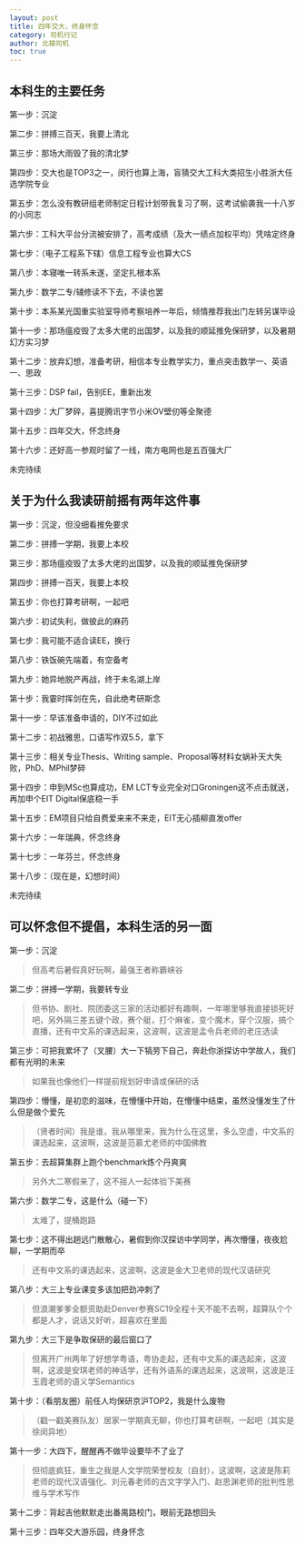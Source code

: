 ```yaml
---
layout: post
title: 四年交大，终身怀念
category: 司机行记
author: 北辕司机
toc: true
---
```


## 本科生的主要任务

第一步：沉淀

第二步：拼搏三百天，我要上清北

第三步：那场大雨毁了我的清北梦

第四步：交大也是TOP3之一，闵行也算上海，盲猜交大工科大类招生小胜浙大任选学院专业

第五步：怎么没有教研组老师制定日程计划带我复习了啊，这考试偷袭我一十八岁的小同志

第六步：工科大平台分流被安排了，高考成绩（及大一绩点加权平均）凭啥定终身

第七步：（电子工程系下辖）信息工程专业也算大CS

第八步：本寝唯一转系未遂，坚定扎根本系

第九步：数学二专/辅修读不下去，不读也罢

第十步：本系某光国重实验室导师考察培养一年后，倾情推荐我出门左转另谋毕设

第十一步：那场瘟疫毁了太多大佬的出国梦，以及我的顺延推免保研梦，以及暑期幻方实习梦

第十二步：放弃幻想，准备考研，相信本专业教学实力，重点突击数学一、英语一、思政

第十三步：DSP fail，告别EE，重新出发

第十四步：大厂梦碎，喜提腾讯字节小米OV壁仞等全聚德

第十五步：四年交大，怀念终身

第十六步：还好高一参观时留了一线，南方电网也是五百强大厂

未完待续

## 关于为什么我读研前摇有两年这件事

第一步：沉淀，但没细看推免要求

第二步：拼搏一学期，我要上本校

第三步：那场瘟疫毁了太多大佬的出国梦，以及我的顺延推免保研梦

第四步：拼搏一百天，我要上本校

第五步：你也打算考研啊，一起吧

第六步：初试失利，做彼此的麻药

第七步：我可能不适合读EE，换行

第八步：铁饭碗先端着，有空备考

第九步：她异地脱产再战，终于未名湖上岸

第十步：我霎时挥剑在先，自此绝考研斯念

第十一步：早该准备申请的，DIY不过如此

第十二步：初战雅思，口语写作双5.5，拿下

第十三步：相关专业Thesis、Writing sample、Proposal等材料女娲补天大失败，PhD、MPhil梦碎

第十四步：申到MSc也算成功，EM LCT专业完全对口Groningen这不点击就送，再加申个EIT Digital保底稳一手

第十五步：EM项目只给自费爱来来不来走，EIT无心插柳直发offer

第十六步：一年瑞典，怀念终身

第十七步：一年芬兰，怀念终身

第十八步：（现在是，幻想时间）

未完待续

## 可以怀念但不提倡，本科生活的另一面

第一步：沉淀

> 但高考后暑假真好玩啊，最强王者称霸峡谷

第二步：拼搏一学期，我要转专业

> 但书协、剧社、院团委这三家的活动都好有趣啊，一年哪里够我直接锁死好吧，另外隔三差五键个政，赛个艇，打个麻雀，变个魔术，穿个汉服，搞个直播，还有中文系的课选起来，这波啊，这波是孟令兵老师的老庄选读

第三步：可把我累坏了（叉腰）大一下犒劳下自己，奔赴你浙探访中学故人，我们都有光明的未来

> 如果我也像他们一样提前规划好申请或保研的话

第四步：懵懂，是初恋的滋味，在懵懂中开始，在懵懂中结束，虽然没懂发生了什么但是做个爱先

> （贤者时间）我是谁，我从哪里来，我为什么在这里，多么空虚，中文系的课选起来，这波啊，这波是范慕尤老师的中国佛教

第五步：去超算集群上跑个benchmark炼个丹爽爽

> 另外大二寒假来了，这不摇人一起体验下美赛

第六步：数学二专，这是什么（碰一下）

> 太难了，提桶跑路

第七步：这不得出趟远门散散心，暑假到你汉探访中学同学，再次懵懂，夜夜尬聊，一学期而卒

> 还有中文系的课选起来，这波啊，这波是金大卫老师的现代汉语研究

第八步：大三上专业课变多该加把劲冲刺了

> 但浪潮爹爹全额资助赴Denver参赛SC19全程十天不能不去啊，超算队个个都是人才，说话又好听，超喜欢在里面

第九步：大三下是争取保研的最后窗口了

> 但离开广州两年了好想学粤语，粤协走起，还有中文系的课选起来，这波啊，这波是安琪老师的神话学，还有外语系的课选起来，这波啊，这波是汪玉霞老师的语义学Semantics

第十步：（看朋友圈）前任人均保研京沪TOP2，我是什么废物

> （戳一戳美赛队友）居家一学期真无聊，你也打算考研啊，一起吧（其实是徐闵异地）

第十一步：大四下，醒醒再不做毕设要毕不了业了

> 但彻底疯狂，重生之我是人文学院荣誉校友（自封），这波啊，这波是陈莉老师的现代汉语强化、刘元春老师的古文字学入门、赵思渊老师的批判性思维与学术写作

第十二步：背起吉他默默走出番禺路校门，眼前无路想回头

第十三步：四年交大游乐园，终身怀念